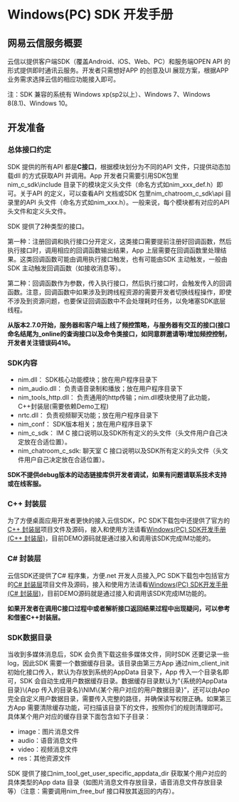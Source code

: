 # Windows(PC) SDK 开发手册## 网易云信服务概要云信以提供客户端SDK（覆盖Android、iOS、Web、PC）和服务端OPEN API 的形式提供即时通讯云服务。开发者只需想好APP 的创意及UI 展现方案，根据APP 业务需求选择云信的相应功能接入即可。注：SDK 兼容的系统有 Windows xp(sp2以上）、Windows 7、Windows 8(8.1)、Windows 10。## 开发准备### 总体接口约定SDK 提供的所有API 都是**C接口**，根据模块划分为不同的API 文件，只提供动态加载dll 的方式获取API 并调用。App 开发者只需要引用SDK包里nim\_c\_sdk\\include 目录下的模块定义头文件（命名方式如nim\_xxx\_def.h）即可。关于API 的定义，可以查看API 文档或SDK 包里nim\_chatroom\_c\_sdk\\api 目录里的API 头文件（命名方式如nim\_xxx.h）。一般来说，每个模块都有对应的API 头文件和定义头文件。SDK 提供了2种类型的接口。第一种：注册回调和执行接口分开定义，这类接口需要提前注册好回调函数，然后执行接口时，调用相应的回调函数输出结果，App 上层需要在回调函数里处理结果。这类回调函数可能由调用执行接口触发，也有可能由SDK 主动触发，一般由SDK 主动触发回调函数（如接收消息等）。第二种：回调函数作为参数，传入执行接口，然后执行接口时，会触发传入的回调函数。注意，回调函数中如果涉及到跨线程资源的需要开发者切换线程操作，即使不涉及到资源问题，也要保证回调函数中不会处理耗时任务，以免堵塞SDK底层线程。**从版本2.7.0开始，服务器和客户端上线了频控策略，与服务器有交互的接口(接口命名结尾为_online的查询接口以及命令类接口，如同意群邀请等)增加频控控制，开发者关注错误码416。**### SDK内容* nim.dll： SDK核心功能模块；放在用户程序目录下* nim_audio.dll： 负责语音录制和播放；放在用户程序目录下* nim\_tools\_http.dll： 负责通用的http传输；nim.dll模块使用了此功能，C++封装层(需要依赖Demo工程)* nrtc.dll： 负责视频聊天功能；放在用户程序目录下* nim_conf： SDK版本相关；放在用户程序目录下* nim\_c\_sdk： IM C 接口说明以及SDK所有定义的头文件（头文件用户自己决定放在合适位置）。* nim\_chatroom\_c\_sdk: 聊天室 C 接口说明以及SDK所有定义的头文件（头文件用户自己决定放在合适位置）。

**SDK不提供debug版本的动态链接库供开发者调试，如果有问题请联系技术支持或在线客服。**### C++ 封装层为了方便桌面应用开发者更快的接入云信SDK，PC SDK下载包中还提供了官方的[C++ 封装层](https://github.com/netease-im/NIM_PC_SDK-CPP- "target=_blank")项目文件及源码，接入和使用方法请看[Windows(PC) SDK开发手册(C++ 封装层)](?doc=pc_cpp "target=_blank")，目前DEMO源码就是通过接入和调用该SDK完成IM功能的。### C# 封装层云信SDK还提供了C# 程序集，方便.net 开发人员接入,PC SDK下载包中包括官方的[C# 封装层](https://github.com/netease-im/NIM_PC_SDK-CSharp "target=_blank")项目文件及源码，接入和使用方法请看[Windows(PC) SDK开发手册(C# 封装层)](?doc=pc_csharp "target=_blank")，目前DEMO源码就是通过接入和调用该SDK完成IM功能的。**如果开发者在调用C接口过程中或者解析接口返回结果过程中出现疑问，可以参考和借鉴C++封装层。**### SDK数据目录当收到多媒体消息后，SDK 会负责下载这些多媒体文件，同时SDK 还要记录一些log，因此SDK 需要一个数据缓存目录。该目录由第三方App 通过nim\_client\_init 初始化接口传入，默认为存放到系统的AppData 目录下，App 传入一个目录名即可，SDK 会自动生成用户数据缓存目录。数据缓存目录默认为"{系统的AppData 目录}\\{App 传入的目录名}\\NIM\\{某个用户对应的用户数据目录}”，还可以由App 完全自定义用户数据目录，需要传入完整的路径，并确保读写权限正确。如果第三方App 需要清除缓存功能，可扫描该目录下的文件，按照你们的规则清理即可。具体某个用户对应的缓存目录下面包含如下子目录：- image：图片消息文件- audio：语音消息文件- video：视频消息文件- res：其他资源文件SDK 提供了接口nim\_tool\_get\_user\_specific\_appdata\_dir 获取某个用户对应的具体类型的App data 目录（如图片消息文件存放目录，语音消息文件存放目录等）（注意：需要调用nim\_free\_buf 接口释放其返回的内存）。 